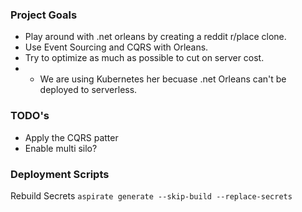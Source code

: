 ### Project Goals
- Play around with .net orleans by creating a reddit r/place clone.
- Use Event Sourcing and CQRS with Orleans.
- Try to optimize as much as possible to cut on server cost.
- - We are using Kubernetes her becuase .net Orleans can't be deployed to serverless.

### TODO's
- Apply the CQRS patter
- Enable multi silo?



### Deployment Scripts
Rebuild Secrets
`aspirate generate --skip-build --replace-secrets`
